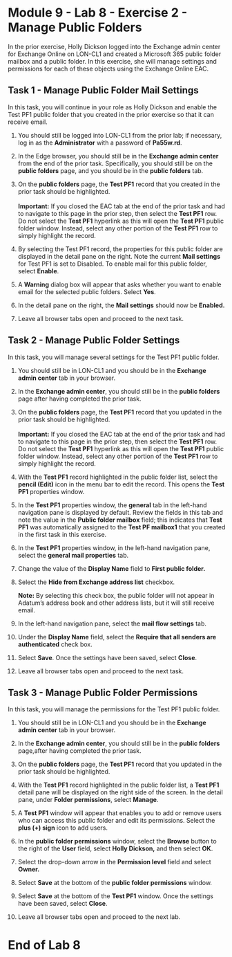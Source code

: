 # Module 9 - Lab 8 - Exercise 2 - Manage Public Folders

In the prior exercise, Holly Dickson logged into the Exchange admin center for
Exchange Online on LON-CL1 and created a Microsoft 365 public folder mailbox and
a public folder. In this exercise, she will manage settings and permissions for
each of these objects using the Exchange Online EAC.

## Task 1 - Manage Public Folder Mail Settings

In this task, you will continue in your role as Holly Dickson and enable the
Test PF1 public folder that you created in the prior exercise so that it can
receive email.

1.  You should still be logged into LON-CL1 from the prior lab; if necessary,
    log in as the **Administrator** with a password of **Pa55w.rd**.

2.  In the Edge browser, you should still be in the **Exchange admin center**
    from the end of the prior task. Specifically, you should still be on the
    **public folders** page, and you should be in the **public folders** tab.

3.  On the **public folders** page, the **Test PF1** record that you created in
    the prior task should be highlighted.  
    ‎  
    ‎**Important:** If you closed the EAC tab at the end of the prior task and
    had to navigate to this page in the prior step, then select the **Test PF1**
    row. Do not select the **Test PF1** hyperlink as this will open the **Test
    PF1** public folder window. Instead, select any other portion of the **Test
    PF1** row to simply highlight the record.

4.  By selecting the Test PF1 record, the properties for this public folder are
    displayed in the detail pane on the right. Note the current **Mail
    settings** for Test PF1 is set to Disabled. To enable mail for this public
    folder, select **Enable**.

5.  A **Warning** dialog box will appear that asks whether you want to enable
    email for the selected public folders. Select **Yes**.

6.  In the detail pane on the right, the **Mail settings** should now be
    **Enabled.**

7.  Leave all browser tabs open and proceed to the next task.

## Task 2 - Manage Public Folder Settings

In this task, you will manage several settings for the Test PF1 public folder.

1.  You should still be in LON-CL1 and you should be in the **Exchange admin
    center** tab in your browser.

2.  In the **Exchange admin center**, you should still be in the **public
    folders** page after having completed the prior task.

3.  On the **public folders** page, the **Test PF1** record that you updated in
    the prior task should be highlighted.  
    ‎  
    ‎**Important:** If you closed the EAC tab at the end of the prior task and
    had to navigate to this page in the prior step, then select the **Test PF1**
    row. Do not select the **Test PF1** hyperlink as this will open the **Test
    PF1** public folder window. Instead, select any other portion of the **Test
    PF1** row to simply highlight the record.

4.  With the **Test PF1** record highlighted in the public folder list, select
    the **pencil (Edit)** icon in the menu bar to edit the record. This opens
    the **Test PF1** properties window.

5.  In the **Test PF1** properties window, the **general** tab in the left-hand
    navigation pane is displayed by default. Review the fields in this tab and
    note the value in the **Public folder mailbox** field; this indicates that
    **Test PF1** was automatically assigned to the **Test PF mailbox1** that you
    created in the first task in this exercise.

6.  In the **Test PF1** properties window, in the left-hand navigation pane,
    select the **general mail properties** tab.

7.  Change the value of the **Display Name** field to **First public folder.**

8.  Select the **Hide from Exchange address list** checkbox.  
      
    **Note:** By selecting this check box, the public folder will not appear in
    Adatum’s address book and other address lists, but it will still receive
    email.

9.  In the left-hand navigation pane, select the **mail flow settings** tab.

10. Under the **Display Name** field, select the **Require that all senders are
    authenticated** check box.

11. Select **Save**. Once the settings have been saved, select **Close**.

12. Leave all browser tabs open and proceed to the next task.

## Task 3 - Manage Public Folder Permissions

In this task, you will manage the permissions for the Test PF1 public folder.

1.  You should still be in LON-CL1 and you should be in the **Exchange admin
    center** tab in your browser.

2.  In the **Exchange admin center**, you should still be in the **public
    folders** page,after having completed the prior task.

3.  On the **public folders** page, the **Test PF1** record that you updated in
    the prior task should be highlighted.

4.  With the **Test PF1** record highlighted in the public folder list, a **Test
    PF1** detail pane will be displayed on the right side of the screen. In the
    detail pane, under **Folder permissions**, select **Manage**.

5.  A **Test PF1** window will appear that enables you to add or remove users
    who can access this public folder and edit its permissions. Select the
    **plus (+) sign** icon to add users.

6.  In the **public folder permissions** window, select the **Browse** button to
    the right of the **User** field, select **Holly Dickson,** and then select
    **OK**.

7.  Select the drop-down arrow in the **Permission level** field and select
    **Owner.**

8.  Select **Save** at the bottom of the **public folder permissions** window.

9.  Select **Save** at the bottom of the **Test PF1** window. Once the settings
    have been saved, select **Close**.

10. Leave all browser tabs open and proceed to the next lab.

# End of Lab 8
